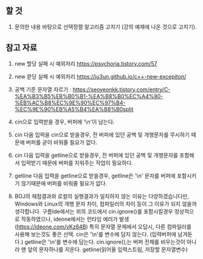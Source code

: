 ## 할 것
1. 문의한 내용 바탕으로 선택정렬 알고리즘 고치기 (강의 예제에 나온 것으로 고치기).

## 참고 자료
1. new 할당 실패 시 예외처리 https://psychoria.tistory.com/57
2. new 핟당 실패 시 예외처리	https://ju3un.github.io/c++-new-excepiton/
3. 공백 기준 문자열 자르기 : https://seoyeonkk.tistory.com/entry/C-%EA%B3%B5%EB%B0%B1-%EA%B8%B0%EC%A4%80-%EB%AC%B8%EC%9E%90%EC%97%B4-%EC%9E%90%EB%A5%B4%EA%B8%B0split

1. cin으로 입력받을 경우, 버퍼에 '\n'이 남는다.
2. cin 다음 입력을 cin으로 받을경우, 전 버퍼에 있던 공백 및 개행문자를 무시하기 때문에 버퍼를 굳이 비워줄 필요가 없다.
3. cin 다음 입력을 getline으로 받을경우, 전 버퍼에 있던 공백 및 개행문자를 포함해서 입력받기 때문에 버퍼를 지워주는 작업이 필요하다.
4. getline 다음 입력을 getline으로 받을경우, getline은 '\n' 문자를 버퍼에 포함시키기 않기때문에 버퍼를 비워줄 필요가 없다.
5. BOJ의 채점결과와 로컬의 실행결과가 일치하지 않는 이유는 다양하겠습니다만, Windows와 Linux의 개행 문자 차이, 컴파일러의 차이 등이 그 이유가 되지 않을까 생각합니다.
구름Ide에서는 위의 코드에서 cin.ignore()를 포함시킬경우 정상적으로 작동하였으나, ideone에서는 런타임 에러가 발생(https://ideone.com/vKz64B)
특히 문자열 문제에서 오답시, 다른 컴파일러를 사용해 보는것도 좋은 선택.
cin은 '\n'를 변수에 담지 않는다. (입력버퍼에 남겨둔다.)
getline은 '\n'를 변수에 담는다.
cin.ignore();는 버퍼 전체를 비우는것이 아니라 맨 앞의 문자하나를 지운다.
getline(읽어올 입력스트림, 저장할 문자열변수)
